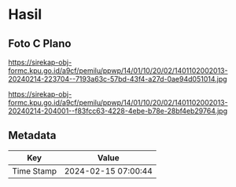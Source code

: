 # Hasil

## Foto C Plano

https://sirekap-obj-formc.kpu.go.id/a9cf/pemilu/ppwp/14/01/10/20/02/1401102002013-20240214-223704--7193a63c-57bd-43f4-a27d-0ae94d051014.jpg

https://sirekap-obj-formc.kpu.go.id/a9cf/pemilu/ppwp/14/01/10/20/02/1401102002013-20240214-204001--f83fcc63-4228-4ebe-b78e-28bf4eb29764.jpg


## Metadata

| Key        | Value               |
| ---------- | ------------------- |
| Time Stamp | 2024-02-15 07:00:44 |




